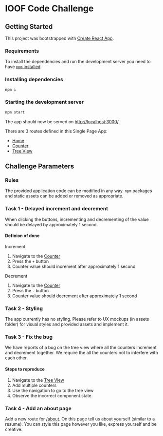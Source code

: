 # IOOF Code Challenge

## Getting Started

This project was bootstrapped with [Create React App](https://github.com/facebookincubator/create-react-app).

### Requirements

To install the dependencies and run the development server you need to have [`npm` installed](https://docs.npmjs.com/getting-started/installing-node).

### Installing dependencies

```bash
npm i
```

### Starting the development server

```bash
npm start
```

The app should now be served on [http://localhost:3000/](http://localhost:3000/).

There are 3 routes defined in this Single Page App:

- [Home](http://localhost:3000/)
- [Counter](http://localhost:3000/counter)
- [Tree View](http://localhost:3000/tree-view)

## Challenge Parameters

### Rules

The provided application code can be modified in any way. `npm` packages and static assets can be added or removed as appropriate.

### Task 1 - Delayed increment and decrement

When clicking the buttons, incrementing and decrementing of the value should be delayed by approximately 1 second.

#### Definion of done

Increment

1. Navigate to the [Counter](http://localhost:3000/counter)
2. Press the `+` button
3. Counter value should increment after approximately 1 second

Decrement

1. Navigate to the [Counter](http://localhost:3000/counter)
2. Press the `-` button
3. Counter value should decrement after approximately 1 second

### Task 2 - Styling

The app currently has no styling. Please refer to UX mockups (in assets folder) for visual styles and provided assets and implement it.

### Task 3 - Fix the bug

We have reports of a bug on the tree view where all the counters increment and decrement together. We require the all the counters not to interfere with each other.

#### Steps to reproduce

1. Navigate to the [Tree View](http://localhost:3000/tree-view)
2. Add multiple counters
3. Use the navigation to go to the tree view
4. Observe the incorrect component state.

### Task 4 - Add an about page

Add a new route for [/about](http://localhost:3000/about). On this page tell us about yourself (similar to a resume). You can style this page however you like, express yourself and be creative.
